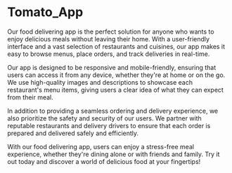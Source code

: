 # Tomato_App
Our food delivering app is the perfect solution for anyone who wants to enjoy delicious meals without leaving their home. With a user-friendly interface and a vast selection of restaurants and cuisines, our app makes it easy to browse menus, place orders, and track deliveries in real-time.

Our app is designed to be responsive and mobile-friendly, ensuring that users can access it from any device, whether they're at home or on the go. We use high-quality images and descriptions to showcase each restaurant's menu items, giving users a clear idea of what they can expect from their meal.

In addition to providing a seamless ordering and delivery experience, we also prioritize the safety and security of our users. We partner with reputable restaurants and delivery drivers to ensure that each order is prepared and delivered safely and efficiently.

With our food delivering app, users can enjoy a stress-free meal experience, whether they're dining alone or with friends and family. Try it out today and discover a world of delicious food at your fingertips!
